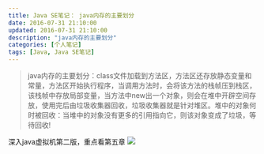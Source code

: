 ```yaml
---
title: Java SE笔记： java内存的主要划分
date: 2016-07-31 21:10:00
updated: 2016-07-31 21:10:00
description: "java内存的主要划分"
categories: [个人笔记]
tags: [Java, Java SE笔记]
---
```


> java内存的主要划分：class文件加载到方法区，方法区还存放静态变量和常量，方法区开始执行程序，当调用方法时，会将该方法的栈帧压到栈区，该栈帧中存放局部变量，当方法中new出一个对象，则会在堆中开辟空间存放，使用完后由垃圾收集器回收，垃圾收集器就是针对堆区。堆中的对象何时被回收：当堆中的对象没有更多的引用指向它，则该对象变成了垃圾，等待回收!

深入java虚拟机第二版，重点看第五章
![](/blog/images/javase_12.jpg)